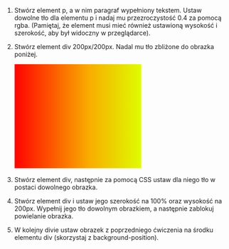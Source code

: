 1. Stwórz element p, a w nim paragraf wypełniony tekstem. Ustaw dowolne tło dla elementu p i nadaj mu przezroczystość 0.4 za pomocą rgba. (Pamiętaj, że element musi mieć również ustawioną wysokość i szerokość, aby był widoczny w przeglądarce).

2. Stwórz element div 200px/200px. Nadal mu tło zbliżone do obrazka poniżej.

	![Przykładowy gradient](images/sample.png)

3. Stwórz element div, następnie za pomocą CSS ustaw dla niego tło w postaci dowolnego obrazka.

4. Stwórz element div i ustaw jego szerokość na 100% oraz wysokość na 200px. Wypełnij jego tło dowolnym obrazkiem, a następnie zablokuj powielanie obrazka.

5. W kolejny divie ustaw obrazek z poprzedniego ćwiczenia na środku elementu div (skorzystaj z background-position).